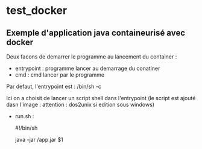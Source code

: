 # test_docker
## Exemple d'application java containeurisé avec docker
Deux facons de demarrer le programme au lancement du container :
  - entrypoint : programme lancer au demarrage du conatiner
  - cmd : cmd lancer par le programme
  
 Par defaut, l'entrypoint est : /bin/sh -c 
 
 Ici on a choisit de lancer un script shell dans l'entrypoint (le script est ajouté dasn l'image : attention : dos2unix si edition sous windows)
 
- run.sh :

  #!/bin/sh
  
  java -jar /app.jar $1

 
